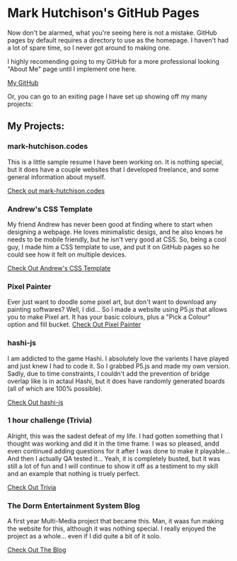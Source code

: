 # Mark Hutchison's GitHub Pages

Now don't be alarmed, what you're seeing here is not a mistake. GitHub pages by default requires a directory to use as the homepage. I haven't had a lot of spare time, so I never got around to making one.

I highly recomending going to my GitHub for a more professional looking "About Me" page until I implement one here.

[My GitHub](https://github.com/AstroCoding)

Or, you can go to an exiting page I have set up showing off my many projects:

## My Projects:

### mark-hutchison.codes

This is a little sample resume I have been working on. It is nothing special, but it does have a couple websites that I developed freelance, and some general information about myself.

[Check out mark-hutchison.codes](https://AstroCoding.github.io/mark-hutchison.codes/)

### Andrew's CSS Template

My friend Andrew has never been good at finding where to start when designing a webpage. He loves minimalistic desigs, and he also knows he needs to be mobile friendly, but he isn't very good at CSS.
So, being a cool guy, I made him a CSS template to use, and put it on GitHub pages so he could see how it felt on multiple devices.

[Check Out Andrew's CSS Template](https://AstroCoding.github.io/andrew/)

### Pixel Painter

Ever just want to doodle some pixel art, but don't want to download any painting softwares? Well, I did... So I made a website using P5.js that allows you to make Pixel art. It has your basic colours, plus a "Pick a Colour" option and fill bucket.
[Check Out Pixel Painter](https://AstroCoding.github.io/pixel-painter/)

### hashi-js

I am addicted to the game Hashi. I absolutely love the varients I have played and just knew I had to code it. So I grabbed P5.js and made my own version. Sadly, due to time constraints, I couldn't add the prevention of bridge overlap like is in actaul Hashi, but it does have randomly generated boards (all of which are 100% possible).

[Check Out hashi-js](https://AstroCoding.github.io/hashi-js/)

### 1 hour challenge (Trivia)

Alright, this was the sadest defeat of my life. I had gotten something that I thought was working and did it in the time frame. I was so pleased, andd even continued adding questions for it after I was done to make it playable... And then I actually QA tested it... Yeah, it is completely busted, but it was still a lot of fun and I will continue to show it off as a testiment to my skill and an example that nothing is truely perfect.

[Check Out Trivia](https://AstroCoding.github.io/Trivia/)

### The Dorm Entertainment System Blog

A first year Multi-Media project that became this. Man, it waas fun making the website for this, although it was nothing special. I really enjoyed the project as a whole... even if I did quite a bit of it solo.

[Check Out The Blog](https://AstroCoding.github.io/dormEntertainmentSystem/)
